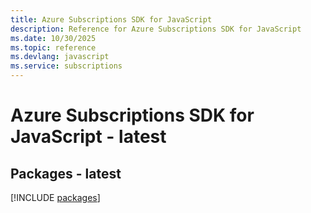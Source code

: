 ```yaml
---
title: Azure Subscriptions SDK for JavaScript
description: Reference for Azure Subscriptions SDK for JavaScript
ms.date: 10/30/2025
ms.topic: reference
ms.devlang: javascript
ms.service: subscriptions
---
```

# Azure Subscriptions SDK for JavaScript - latest
## Packages - latest
[!INCLUDE [packages](subscriptions-index.md)]
